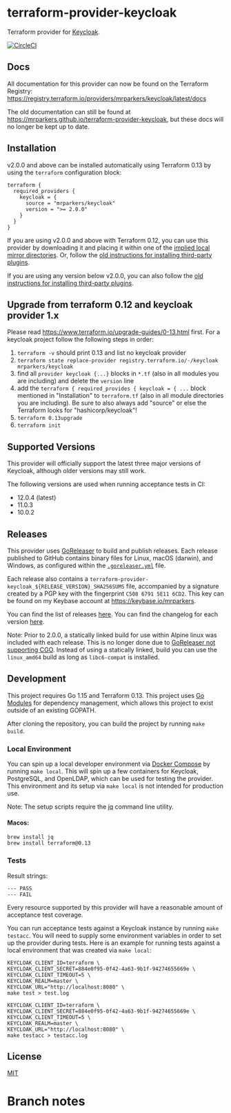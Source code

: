 # terraform-provider-keycloak
Terraform provider for [Keycloak](https://www.keycloak.org/).

[![CircleCI](https://circleci.com/gh/mrparkers/terraform-provider-keycloak.svg?style=shield)](https://circleci.com/gh/mrparkers/terraform-provider-keycloak)

## Docs

All documentation for this provider can now be found on the Terraform Registry: https://registry.terraform.io/providers/mrparkers/keycloak/latest/docs

The old documentation can still be found at https://mrparkers.github.io/terraform-provider-keycloak, but these docs will no
longer be kept up to date.

## Installation

v2.0.0 and above can be installed automatically using Terraform 0.13 by using the `terraform` configuration block:

```hcl
terraform {
  required_providers {
    keycloak = {
      source = "mrparkers/keycloak"
      version = ">= 2.0.0"
    }
  }
}
```

If you are using v2.0.0 and above with Terraform 0.12, you can use this provider by downloading it and placing it within
one of the [implied local mirror directories](https://www.terraform.io/docs/commands/cli-config.html#implied-local-mirror-directories).
Or, follow the [old instructions for installing third-party plugins](https://www.terraform.io/docs/configuration-0-11/providers.html#third-party-plugins).

If you are using any version below v2.0.0, you can also follow the [old instructions for installing third-party plugins](https://www.terraform.io/docs/configuration-0-11/providers.html#third-party-plugins).

## Upgrade from terraform 0.12 and keycloak provider 1.x

Please read https://www.terraform.io/upgrade-guides/0-13.html first. For a keycloak project follow the following steps in order:

1. `terraform -v` should print 0.13 and list no keycloak provider
1. `terraform state replace-provider registry.terraform.io/-/keycloak mrparkers/keycloak`
1. find all `provider keycloak {...}` blocks in `*.tf` (also in all modules you are including) and delete the `version` line
1. add the `terraform { required_provides { keycloak = { ...` block mentioned in "Installation" to `terraform.tf` (also in all module directories you are including). Be sure to also always add "source" or else the Terraform looks for "hashicorp/keycloak"!   
1. `terraform 0.13upgrade`
1. `terraform init`

## Supported Versions

This provider will officially support the latest three major versions of Keycloak, although older versions may still work.

The following versions are used when running acceptance tests in CI:

- 12.0.4 (latest)
- 11.0.3
- 10.0.2

## Releases

This provider uses [GoReleaser](https://goreleaser.com/) to build and publish releases. Each release published to GitHub
contains binary files for Linux, macOS (darwin), and Windows, as configured within the [`.goreleaser.yml`](https://github.com/mrparkers/terraform-provider-keycloak/blob/master/.goreleaser.yml)
file.

Each release also contains a `terraform-provider-keycloak_${RELEASE_VERSION}_SHA256SUMS` file, accompanied by a signature
created by a PGP key with the fingerprint `C508 6791 5E11 6CD2`. This key can be found on my Keybase account at https://keybase.io/mrparkers.

You can find the list of releases [here](https://github.com/mrparkers/terraform-provider-keycloak/releases).
You can find the changelog for each version [here](https://github.com/mrparkers/terraform-provider-keycloak/blob/master/CHANGELOG.md).

Note: Prior to 2.0.0, a statically linked build for use within Alpine linux was included with each release. This is no longer
done due to [GoReleaser not supporting CGO](https://goreleaser.com/limitations/cgo/). Instead of using a statically linked,
build you can use the `linux_amd64` build as long as `libc6-compat` is installed.

## Development

This project requires Go 1.15 and Terraform 0.13.
This project uses [Go Modules](https://github.com/golang/go/wiki/Modules) for dependency management, which allows this project to exist outside of an existing GOPATH.

After cloning the repository, you can build the project by running `make build`.

### Local Environment

You can spin up a local developer environment via [Docker Compose](https://docs.docker.com/compose/) by running `make local`.
This will spin up a few containers for Keycloak, PostgreSQL, and OpenLDAP, which can be used for testing the provider.
This environment and its setup via `make local` is not intended for production use.

Note: The setup scripts require the [jq](https://stedolan.github.io/jq/) command line utility.

#### Macos: 
```
brew install jq
brew install terraform@0.13
```

### Tests

Result strings:
```
--- PASS
--- FAIL
```

Every resource supported by this provider will have a reasonable amount of acceptance test coverage.

You can run acceptance tests against a Keycloak instance by running `make testacc`. You will need to supply some environment
variables in order to set up the provider during tests. Here is an example for running tests against a local environment
that was created via `make local`:

```
KEYCLOAK_CLIENT_ID=terraform \
KEYCLOAK_CLIENT_SECRET=884e0f95-0f42-4a63-9b1f-94274655669e \
KEYCLOAK_CLIENT_TIMEOUT=5 \
KEYCLOAK_REALM=master \
KEYCLOAK_URL="http://localhost:8080" \
make test > test.log
```


```
KEYCLOAK_CLIENT_ID=terraform \
KEYCLOAK_CLIENT_SECRET=884e0f95-0f42-4a63-9b1f-94274655669e \
KEYCLOAK_CLIENT_TIMEOUT=5 \
KEYCLOAK_REALM=master \
KEYCLOAK_URL="http://localhost:8080" \
make testacc > testacc.log
```

## License

[MIT](https://github.com/mrparkers/terraform-provider-keycloak/blob/master/LICENSE)


# Branch notes
